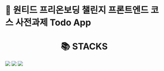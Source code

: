 # 🚀 원티드 프리온보딩 챌린지 프론트엔드 코스 사전과제 Todo App


<div align=center><h1>📚 STACKS</h1></div>

<img src="https://img.shields.io/badge/javascript-F7DF1E?style=for-the-badge&logo=javascript&logoColor=black"> 
<img src="https://img.shields.io/badge/react-61DAFB?style=for-the-badge&logo=react&logoColor=black"> 
<img src="https://img.shields.io/badge/reactquery-#FF4154?style=for-the-badge&logo=reactquery&logoColor=white">

